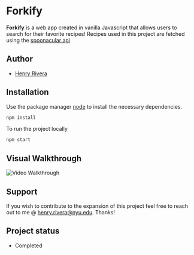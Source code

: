 # Forkify

**Forkify** is a web app created in vanilla Javascript that allows users to search for their favorite recipes! Recipes used in this project are fetched
using the [spoonacular api](https://spoonacular.com/food-api)

## Author
* [Henry Rivera](https://www.linkedin.com/in/henry-rivera/)

## Installation

Use the package manager [node](https://nodejs.org/en/) to install the necessary dependencies.

```bash
npm install
```
To run the project locally

```bash
npm start
```

## Visual Walkthrough
![Video Walkthrough](https://github.com/HenryRivera/forkify/blob/master/forkifyDemo.gif)

## Support
If you wish to contribute to the expansion of this project feel free to reach out to me @ henry.rivera@nyu.edu. Thanks!

## Project status
* Completed
